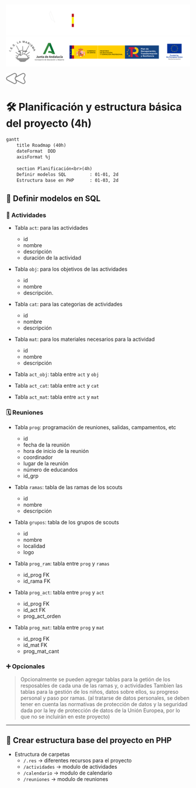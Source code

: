 ![](https://raw.githubusercontent.com/jcorvid509/.resGen/9cf65965f880c39d5e634d73522a6d656c4ea501/_bannerD.png#gh-dark-mode-only)
![](https://raw.githubusercontent.com/jcorvid509/.resGen/9cf65965f880c39d5e634d73522a6d656c4ea501/_bannerL.png#gh-light-mode-only)

<a href="/.md/roadmap.md"><img src="https://raw.githubusercontent.com/jcorvid509/.resGen/9cf65965f880c39d5e634d73522a6d656c4ea501/_back.svg" height="30"></a>

# 🛠️ Planificación y estructura básica del proyecto (4h)

```mermaid
gantt
    title Roadmap (40h)
    dateFormat  DDD
    axisFormat %j

    section Planificación<br>(4h)
    Definir modelos SQL         : 01-01, 2d
    Estructura base en PHP      : 01-03, 2d
```

## 📝 Definir modelos en SQL

### 🎯 Actividades

* Tabla `act`: para las actividades
  * id
  * nombre
  * descripción
  * duración de la actividad

* Tabla `obj`: para los objetivos de las actividades
  * id
  * nombre
  * descripción.

* Tabla `cat`: para las categorias de actividades
  * id
  * nombre
  * descripción

* Tabla `mat`: para los materiales necesarios para la actividad
  * id
  * nombre
  * descripción
* Tabla `act_obj`: tabla entre `act` y `obj`
* Tabla `act_cat`: tabla entre `act` y `cat`
* Tabla `act_mat`: tabla entre `act` y `mat`

### 🗓️ Reuniones

* Tabla `prog`: programación de reuniones, salidas, campamentos, etc
  * id
  * fecha de la reunión
  * hora de inicio de la reunión
  * coordinador
  * lugar de la reunión
  * número de educandos
  * id_grp

* Tabla `ramas`: tabla de las ramas de los scouts
  * id
  * nombre
  * descripción

* Tabla `grupos`: tabla de los grupos de scouts
  * id
  * nombre
  * localidad
  * logo

* Tabla `prog_ram`: tabla entre `prog` y `ramas`
  * id_prog FK
  * id_rama FK

* Tabla `prog_act`: tabla entre `prog` y `act`
  * id_prog FK
  * id_act FK
  * prog_act_orden

* Tabla `prog_mat`: tabla entre `prog` y `mat`
  * id_prog FK
  * id_mat FK
  * prog_mat_cant

### ➕ Opcionales

> Opcionalmente se pueden agregar tablas para la getión de los resposables de cada una de las ramas y, o actividades
> Tambien las tablas para la gestión de los niños, datos sobre ellos, su progreso personal y paso por ramas. (al tratarse de datos personales, se deben tener en cuenta las normativas de protección de datos y la seguridad dada por la ley de protección de datos de la Unión Europea, por lo que no se incluirán en este proyecto)

---

## 📂 Crear estructura base del proyecto en PHP

* Estructura de carpetas
  * `/.res` → diferentes recursos para el proyecto
  * `/actividades` → modulo de actividades
  * `/calendario` → modulo de calendario
  * `/reuniones` → modulo de reuniones